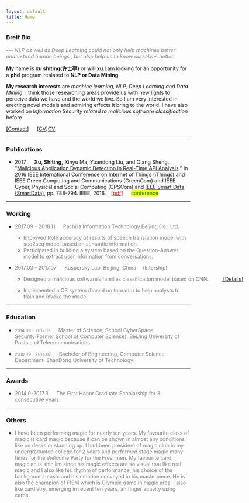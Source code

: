 ```yaml
---
layout: default
title: Home
---
```

### Breif Bio

<span style="color:grey"><i> --- NLP  as well as Deep Learning could not only help machines better understand human beings , but also help us to know ourselves better.</i></span>



**My** name is **xu shiting(许士亭)** or **will xu**.I am looking for an opportunity for a **phd** program realated to **NLP or Data Mining**.

**My research interests** are *machine learning, NLP, Deep Learning and Data Mining*. I think those researching areas provide us with new lights to perceive data we have and the world we live. So I am very interested in erecting novel models and admiring effects it bring to the world. I have also worked on *Information Security related to malicious software classification* before.


[[Contact]][mail] &emsp; [[CV]][CV] 


***

### Publications

- 2017 &emsp; **Xu, Shiting,** Xinyu Ma, Yuandong Liu, and Qiang Sheng. "[Malicious Application Dynamic Detection in Real-Time API Analysis][paper1]." In 2016 IEEE International Conference on Internet of Things (iThings) and IEEE Green Computing and Communications (GreenCom) and IEEE Cyber, Physical and Social Computing (CPSCom) and [IEEE Smart Data (SmartData)][smartData], pp. 788-794. IEEE, 2016.&emsp;[<font style="color:red">[pdf]</font>][paper1 pdf] &emsp; <mark><font style="color:green" >conference</font ></mark>




***

### Working 

- <font style="color:grey">2017.09 - 2018.11 &emsp; Pachira Information Technology Beijing Co., Ltd.</font>

    - <font style="color:grey">Improved Role accuracy of results of speech translation model with seq2seq model based on semantic information.</font>
    - <font style="color:grey">Participated in building a system based on the Question-Answer model to extract user information from conversations.</font>

<p/>

- <font style="color:grey">2017.03 - 2017.07   &emsp; Kaspersky Lab, Beijing, China &emsp;(Intership)</font>

    - <nobr><font style="color:grey"> Designed a malicious software’s families classification model based on CNN. &emsp;</font> &emsp;<a href="/2019/05/19/research-summary.html"> [Details]</a></nobr>

    - <font style="color:grey">Implemented a CS system (based on tornado) to help analysts to train and invoke the model.   </font>  


***

### Education

- <font style="color:grey"><small>2014.09 - 2017.03 </small> &emsp; Master of Science, School CyberSpace Security(Former School of Computer Science), BeiJing University of Posts and Telecommunications</font>

- <font style="color:grey"><small>2010.09 - 2014.07</small> &emsp; Bachelor of Engineering, Computer Science Department, ShanDong University of Technology</font>

***

### Awards

- <font style="color:grey">2014.9-2017.3 &emsp; The First Honor Graduate Scholarship for 3 consecutive years</font>

***


### Others

- <font style="color:grey"> I have been performing magic for nearly ten years. My favourite class of magic is card magic because it can be shown in almost any conditions like on desks or standing up. I had been president of magic club in my undergraduated college for 2 years and performed stage magic many times for the Welcome Party for the Freshmen. My favourite card magician is shin lim since his magic effects are so visual that like real magic and I also like his rhythm of performance, his choice of the background music and his emotion conveyed in his masterpiece. He is also the champion of FISM which is Olympic game in magic area. I also like cardistry, emerging in recent ten years, an finger activity using cards.</font>



[CV]: ../../../assets/pdf/willXu_cv.pdf
[paper1]:http://ieeexplore.ieee.org/document/7917194/
[smartData]:http://umc.uestc.edu.cn/conference/cybermatics2016/SmartData2016/index.php
[paper1 pdf]:../../../assets/pdf/paper/5880a788.pdf
[mail]:mailto:xvshiting@live.com "xvshiting@live.com"



